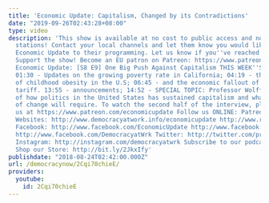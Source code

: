 ```yaml
---
title: 'Economic Update: Capitalism, Changed by its Contradictions'
date: "2019-09-26T02:43:28+08:00"
type: video
description: 'This show is available at no cost to public access and non-profit community
  stations! Contact your local channels and let them know you would like them to add
  Economic Update to their programming. Let us know if you''ve reached out: info@democracyatwork.info
  Support the show! Become an EU patron on Patreon: https://www.patreon.com/economicupdate
  Economic Update: [S8 E9] One Big Push Against Capitalism THIS WEEK''S TOPICS (w/timestamps):
  01:30 - Updates on the growing poverty rate in California; 04:19 - the epidemic
  of childhood obesity in the U.S; 06:45 - and the economic fallout of Trump''s steel
  tariff. 13:55 - announcements; 14:52 - SPECIAL TOPIC: Professor Wolff’s explanation
  of how politics in the United States has sustained capitalism and what the politics
  of change will require. To watch the second half of the interview, please visit
  us at https://www.patreon.com/economicupdate Follow us ONLINE: Patreon: https://www.patreon.com/economicupdate
  Websites: http://www.democracyatwork.info/economicupdate http://www.rdwolff.com
  Facebook: http://www.facebook.com/EconomicUpdate http://www.facebook.com/RichardDWolff
  http://www.facebook.com/DemocracyatWrk Twitter: http://twitter.com/profwolff http://twitter.com/democracyatwrk
  Instagram: http://instagram.com/democracyatwrk Subscribe to our podcast: http://economicupdate.libsyn.com
  Shop our Store: http://bit.ly/2JkxIfy'
publishdate: "2018-08-24T02:42:00.000Z"
url: /democracynow/2Cqi70chieE/
providers:
  youtube:
    id: 2Cqi70chieE
---
```

